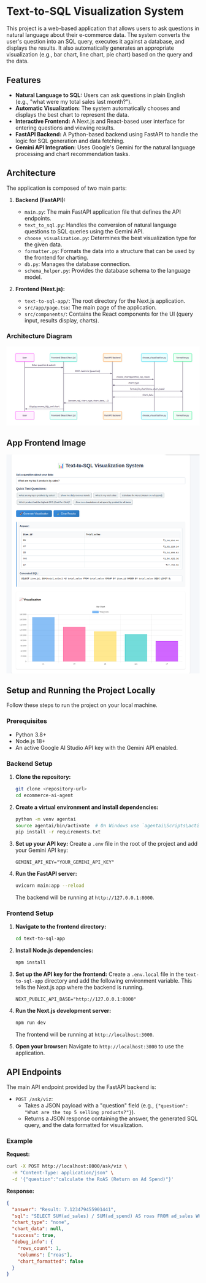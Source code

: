 # Text-to-SQL Visualization System

This project is a web-based application that allows users to ask questions in natural language about their e-commerce data. The system converts the user's question into an SQL query, executes it against a database, and displays the results. It also automatically generates an appropriate visualization (e.g., bar chart, line chart, pie chart) based on the query and the data.

## Features

- **Natural Language to SQL:** Users can ask questions in plain English (e.g., "what were my total sales last month?").
- **Automatic Visualization:** The system automatically chooses and displays the best chart to represent the data.
- **Interactive Frontend:** A Next.js and React-based user interface for entering questions and viewing results.
- **FastAPI Backend:** A Python-based backend using FastAPI to handle the logic for SQL generation and data fetching.
- **Gemini API Integration:** Uses Google's Gemini for the natural language processing and chart recommendation tasks.

## Architecture

The application is composed of two main parts:

1.  **Backend (FastAPI):**

    - `main.py`: The main FastAPI application file that defines the API endpoints.
    - `text_to_sql.py`: Handles the conversion of natural language questions to SQL queries using the Gemini API.
    - `choose_visualization.py`: Determines the best visualization type for the given data.
    - `formatter.py`: Formats the data into a structure that can be used by the frontend for charting.
    - `db.py`: Manages the database connection.
    - `schema_helper.py`: Provides the database schema to the language model.

2.  **Frontend (Next.js):**
    - `text-to-sql-app/`: The root directory for the Next.js application.
    - `src/app/page.tsx`: The main page of the application.
    - `src/components/`: Contains the React components for the UI (query input, results display, charts).

### Architecture Diagram

![Architecture Diagram](data/processed/architecture.png)

## App Frontend Image

![App Frontend](data/processed/Image.png)

## Setup and Running the Project Locally

Follow these steps to run the project on your local machine.

### Prerequisites

- Python 3.8+
- Node.js 18+
- An active Google AI Studio API key with the Gemini API enabled.

### Backend Setup

1.  **Clone the repository:**

    ```bash
    git clone <repository-url>
    cd ecommerce-ai-agent
    ```

2.  **Create a virtual environment and install dependencies:**

    ```bash
    python -m venv agentai
    source agentai/bin/activate  # On Windows use `agentai\Scripts\activate`
    pip install -r requirements.txt
    ```

3.  **Set up your API key:**
    Create a `.env` file in the root of the project and add your Gemini API key:

    ```
    GEMINI_API_KEY="YOUR_GEMINI_API_KEY"
    ```

4.  **Run the FastAPI server:**
    ```bash
    uvicorn main:app --reload
    ```
    The backend will be running at `http://127.0.0.1:8000`.

### Frontend Setup

1.  **Navigate to the frontend directory:**

    ```bash
    cd text-to-sql-app
    ```

2.  **Install Node.js dependencies:**

    ```bash
    npm install
    ```

3.  **Set up the API key for the frontend:**
    Create a `.env.local` file in the `text-to-sql-app` directory and add the following environment variable. This tells the Next.js app where the backend is running.

    ```
    NEXT_PUBLIC_API_BASE="http://127.0.0.1:8000"
    ```

4.  **Run the Next.js development server:**

    ```bash
    npm run dev
    ```

    The frontend will be running at `http://localhost:3000`.

5.  **Open your browser:**
    Navigate to `http://localhost:3000` to use the application.

## API Endpoints

The main API endpoint provided by the FastAPI backend is:

- `POST /ask/viz`:
  - Takes a JSON payload with a "question" field (e.g., `{"question": "What are the top 5 selling products?"}`).
  - Returns a JSON response containing the answer, the generated SQL query, and the data formatted for visualization.

### Example

**Request:**

```bash
curl -X POST http://localhost:8000/ask/viz \
  -H "Content-Type: application/json" \
  -d '{"question":"calculate the RoAS (Return on Ad Spend)"}'
```

**Response:**

```json
{
  "answer": "Result: 7.123479455901441",
  "sql": "SELECT SUM(ad_sales) / SUM(ad_spend) AS roas FROM ad_sales WHERE ad_spend > 0;",
  "chart_type": "none",
  "chart_data": null,
  "success": true,
  "debug_info": {
    "rows_count": 1,
    "columns": ["roas"],
    "chart_formatted": false
  }
}
```
